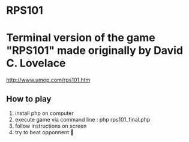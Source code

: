 # RPS101
# Terminal version of the game "RPS101" made originally by David C. Lovelace
 http://www.umop.com/rps101.htm
 
 ## How to play
 1. install php on computer  
 2. execute game via command line : php rps101_final.php  
 3. follow instructions on screen
 4. try to beat opponnent :rocket:



